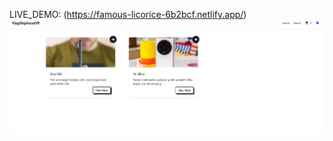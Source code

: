 LIVE_DEMO: (https://famous-licorice-6b2bcf.netlify.app/)
![Image URL](https://github.com/mddipu07/FlagShipFaceOff/blob/815c122c8382fabc2a921e7a2a3644c2c5129866/Screenshot%202025-07-29%20203916.png)
